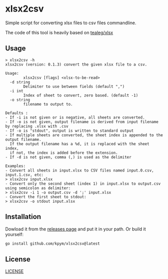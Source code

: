 # xlsx2csv
Simple script for converting xlsx files to csv files commandline. 

The code of this tool is heavily based on [tealeg/xlsx](https://github.com/tealeg/xlsx2csv)

## Usage
```
> xlsx2csv -h
xlsx2csv (version: 0.1.3) convert the given xlsx file to a csv.

Usage:
        xlsx2csv [flags] <xlsx-to-be-read>
  -d string
        Delimiter to use between fields (default ",")
  -i int
        Index of sheet to convert, zero based. (default -1)
  -o string
        filename to output to.

Defaults :
- If -i is not given or is negative, all sheets are converted.       
- If -o is not given, output filename is derived from input filename by replacing .xlsx with .csv
- If -o is "stdout", output is written to standard output
- If multiple sheets are converted, the sheet index is appended to the output filename.
  If the output filename has a %d, it is replaced with the sheet index,
  if not, the index is added before the extension.
- If -d is not given, comma (,) is used as the delimiter

Examples:
- Convert all sheets in input.xlsx to CSV files named input.0.csv, input.1.csv, etc:
> xlsx2csv input.xlsx
- Convert only the second sheet (index 1) in input.xlsx to output.csv using semicolon as delimiter:
> xlsx2csv -i 1 -o output.csv -d ';' input.xlsx
- Convert the first sheet to stdout:
> xlsx2csv -o stdout input.xlsx
```

## Installation

Dowload it from the [releases page](https://github.com/kpym/xlsx2csv/releases) and put it in your path.
Or build it yourself:

```bash
go install github.com/kpym/xlsx2csv@latest
```

## License

[LICENSE](LICENSE)